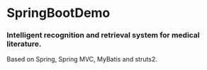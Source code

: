 # SpringBootDemo

### Intelligent recognition and retrieval system for medical literature.

Based on Spring, Spring MVC, MyBatis and struts2.

